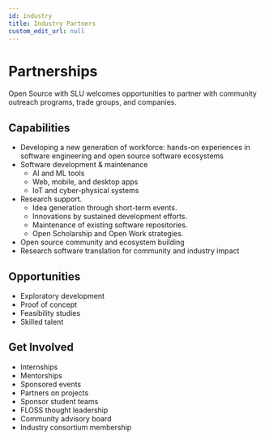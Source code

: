 ```yaml
---
id: industry
title: Industry Partners
custom_edit_url: null
---
```


# Partnerships

Open Source with SLU welcomes opportunities to partner with community outreach programs, trade groups, and companies.

## Capabilities

+ Developing a new generation of workforce: hands-on experiences in software engineering and open source software ecosystems 
+ Software development & maintenance
    + AI and ML tools
    + Web, mobile, and desktop apps
    + IoT and cyber-physical systems
+	Research support. 
    + Idea generation through short-term events.
    + Innovations by sustained development efforts.
    + Maintenance of existing software repositories.
    + Open Scholarship and Open Work strategies.
+ Open source community and ecosystem building
+ Research software translation for community and industry impact

## Opportunities

+ Exploratory development
+ Proof of concept
+ Feasibility studies
+ Skilled talent

## Get Involved

+ Internships
+ Mentorships
+ Sponsored events
+ Partners on projects 
+ Sponsor student teams
+ FLOSS thought leadership
+ Community advisory board 
+ Industry consortium membership
 



